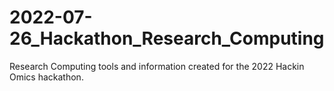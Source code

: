 # 2022-07-26_Hackathon_Research_Computing
Research Computing tools and information created for the 2022 Hackin Omics hackathon.
